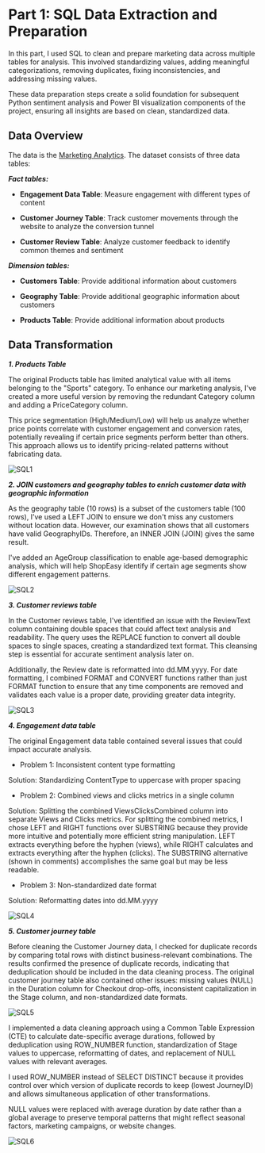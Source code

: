 # Part 1: SQL Data Extraction and Preparation

In this part, I used SQL to clean and prepare marketing data across multiple tables for analysis. This involved standardizing values, adding meaningful categorizations, removing duplicates, fixing inconsistencies, and addressing missing values.

These data preparation steps create a solid foundation for subsequent Python sentiment analysis and Power BI visualization components of the project, ensuring all insights are based on clean, standardized data.

## Data Overview

The data is the [Marketing Analytics](https://github.com/Satori-NgN/Marketing-Analysis/blob/7651ec757175241b5e16b3048ca9564cabed0f31/project-materials/PortfolioProject_MarketingAnalytics.bak).
The dataset consists of three data tables:

_**Fact tables:**_

- **Engagement Data Table**: Measure engagement with different types of content  

- **Customer Journey Table**: Track customer movements through the website to analyze the conversion tunnel 

- **Customer Review Table**: Analyze customer feedback to identify common themes and sentiment 

_**Dimension tables:**_ 

- **Customers Table**: Provide additional information about customers 

- **Geography Table**: Provide additional geographic information about customers 

- **Products Table**: Provide additional information about products

## Data Transformation

_**1. Products Table**_

The original Products table has limited analytical value with all items belonging to the "Sports" category. To enhance our marketing analysis, I've created a more useful version by removing the redundant Category column and adding a PriceCategory column. 

This price segmentation (High/Medium/Low) will help us analyze whether price points correlate with customer engagement and conversion rates, potentially revealing if certain price segments perform better than others. This approach allows us to identify pricing-related patterns without fabricating data. 

![SQL1](https://github.com/Satori-NgN/Marketing-Analysis/blob/2c6515552786f5eead5bcec613283f33df812f4c/sql/image/sql1.png)

_**2. JOIN customers and geography tables to enrich customer data with geographic information**_ 

As the geography table (10 rows) is a subset of the customers table (100 rows), I’ve used a LEFT JOIN to ensure we don't miss any customers without location data. However, our examination shows that all customers have valid GeographyIDs. Therefore, an INNER JOIN (JOIN) gives the same result. 

I've added an AgeGroup classification to enable age-based demographic analysis, which will help ShopEasy identify if certain age segments show different engagement patterns. 

![SQL2](https://github.com/Satori-NgN/Marketing-Analysis/blob/2c6515552786f5eead5bcec613283f33df812f4c/sql/image/sql2.png)

_**3. Customer reviews table**_

In the Customer reviews table, I've identified an issue with the ReviewText column containing double spaces that could affect text analysis and readability. The query uses the REPLACE function to convert all double spaces to single spaces, creating a standardized text format. This cleansing step is essential for accurate sentiment analysis later on. 

Additionally, the Review date is reformatted into dd.MM.yyyy. For date formatting, I combined FORMAT and CONVERT functions rather than just FORMAT function to ensure that any time components are removed and validates each value is a proper date, providing greater data integrity. 

![SQL3](https://github.com/Satori-NgN/Marketing-Analysis/blob/2c6515552786f5eead5bcec613283f33df812f4c/sql/image/sql3.png)

_**4. Engagement data table**_

The original Engagement data table contained several issues that could impact accurate analysis. 

- Problem 1: Inconsistent content type formatting 

Solution: Standardizing ContentType to uppercase with proper spacing 

- Problem 2: Combined views and clicks metrics in a single column 

Solution: Splitting the combined ViewsClicksCombined column into separate Views and Clicks metrics. For splitting the combined metrics, I chose LEFT and RIGHT functions over SUBSTRING because they provide more intuitive and potentially more efficient string manipulation. LEFT extracts everything before the hyphen (views), while RIGHT calculates and extracts everything after the hyphen (clicks). The SUBSTRING alternative (shown in comments) accomplishes the same goal but may be less readable. 

- Problem 3: Non-standardized date format 

Solution: Reformatting dates into dd.MM.yyyy 

![SQL4](https://github.com/Satori-NgN/Marketing-Analysis/blob/2c6515552786f5eead5bcec613283f33df812f4c/sql/image/sql4.png)

_**5. Customer journey table**_

Before cleaning the Customer Journey data, I checked for duplicate records by comparing total rows with distinct business-relevant combinations. The results confirmed the presence of duplicate records, indicating that deduplication should be included in the data cleaning process. The original customer journey table also contained other issues: missing values (NULL) in the Duration column for Checkout drop-offs, inconsistent capitalization in the Stage column, and non-standardized date formats.

![SQL5](https://github.com/Satori-NgN/Marketing-Analysis/blob/2c6515552786f5eead5bcec613283f33df812f4c/sql/image/sql5.png)

I implemented a data cleaning approach using a Common Table Expression (CTE) to calculate date-specific average durations, followed by deduplication using ROW_NUMBER function, standardization of Stage values to uppercase, reformatting of dates, and replacement of NULL values with relevant averages. 

I used ROW_NUMBER instead of SELECT DISTINCT because it provides control over which version of duplicate records to keep (lowest JourneyID) and allows simultaneous application of other transformations. 

NULL values were replaced with average duration by date rather than a global average to preserve temporal patterns that might reflect seasonal factors, marketing campaigns, or website changes. 

![SQL6](https://github.com/Satori-NgN/Marketing-Analysis/blob/2c6515552786f5eead5bcec613283f33df812f4c/sql/image/sql6.png)

